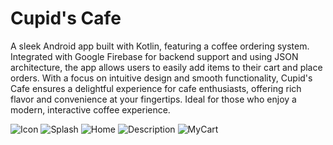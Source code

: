 # Cupid's Cafe
A sleek Android app built with Kotlin, featuring a coffee ordering system. Integrated with Google Firebase for backend support and using JSON architecture, the app allows users to easily add items to their cart and place orders. With a focus on intuitive design and smooth functionality, Cupid's Cafe ensures a delightful experience for cafe enthusiasts, offering rich flavor and convenience at your fingertips. Ideal for those who enjoy a modern, interactive coffee experience.
 

![Icon](https://github.com/user-attachments/assets/f2af564d-7974-4b80-9ba3-0e123b22e9e5)  ![Splash](https://github.com/user-attachments/assets/8b97f255-975c-40aa-bb2d-2dd83a3b5bfd)  ![Home](https://github.com/user-attachments/assets/d9ebae56-af7d-4fae-a6dc-aa6604957dc5)  ![Description](https://github.com/user-attachments/assets/da27c8bf-87ae-487e-8dbe-661c25a03ccd)  ![MyCart](https://github.com/user-attachments/assets/2aadb59a-11c9-471e-9f01-19fd88ba5c1a) 
